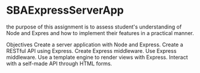 # SBAExpressServerApp
the purpose of this assignment is to assess student's understanding of Node and Expres and how to implement their features in a practical manner.

Objectives
Create a server application with Node and Express.
Create a RESTful API using Express.
Create Express middleware.
Use Express middleware.
Use a template engine to render views with Express.
Interact with a self-made API through HTML forms.
